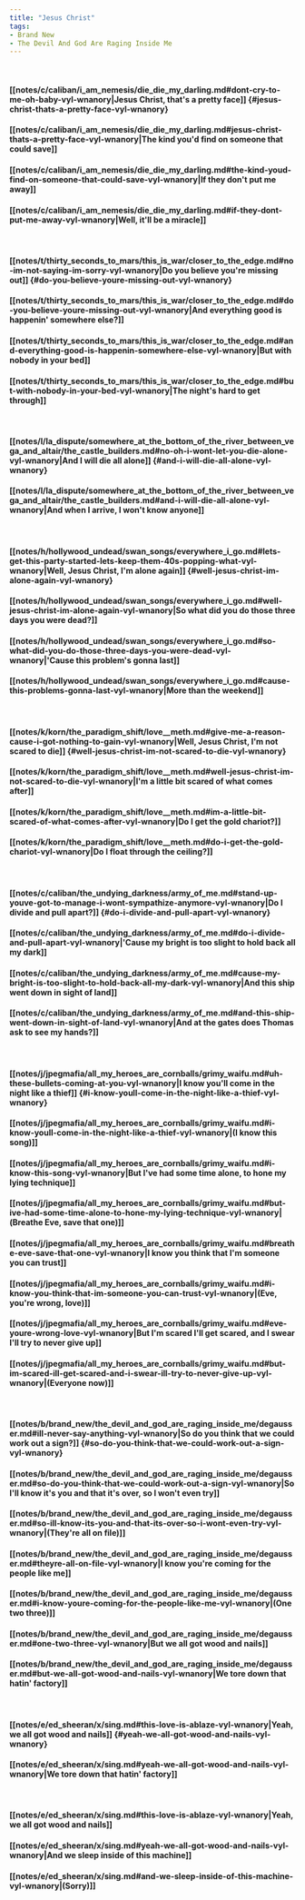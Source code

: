 ```yaml
---
title: "Jesus Christ"
tags:
- Brand New
- The Devil And God Are Raging Inside Me
---
```

&nbsp;
#### [[notes/c/caliban/i_am_nemesis/die_die_my_darling.md#dont-cry-to-me-oh-baby-vyl-wnanory|Jesus Christ, that's a pretty face]] {#jesus-christ-thats-a-pretty-face-vyl-wnanory}
#### [[notes/c/caliban/i_am_nemesis/die_die_my_darling.md#jesus-christ-thats-a-pretty-face-vyl-wnanory|The kind you'd find on someone that could save]]
#### [[notes/c/caliban/i_am_nemesis/die_die_my_darling.md#the-kind-youd-find-on-someone-that-could-save-vyl-wnanory|If they don't put me away]]
#### [[notes/c/caliban/i_am_nemesis/die_die_my_darling.md#if-they-dont-put-me-away-vyl-wnanory|Well, it'll be a miracle]]
&nbsp;
#### [[notes/t/thirty_seconds_to_mars/this_is_war/closer_to_the_edge.md#no-im-not-saying-im-sorry-vyl-wnanory|Do you believe you're missing out]] {#do-you-believe-youre-missing-out-vyl-wnanory}
#### [[notes/t/thirty_seconds_to_mars/this_is_war/closer_to_the_edge.md#do-you-believe-youre-missing-out-vyl-wnanory|And everything good is happenin' somewhere else?]]
#### [[notes/t/thirty_seconds_to_mars/this_is_war/closer_to_the_edge.md#and-everything-good-is-happenin-somewhere-else-vyl-wnanory|But with nobody in your bed]]
#### [[notes/t/thirty_seconds_to_mars/this_is_war/closer_to_the_edge.md#but-with-nobody-in-your-bed-vyl-wnanory|The night's hard to get through]]
&nbsp;
#### [[notes/l/la_dispute/somewhere_at_the_bottom_of_the_river_between_vega_and_altair/the_castle_builders.md#no-oh-i-wont-let-you-die-alone-vyl-wnanory|And I will die all alone]] {#and-i-will-die-all-alone-vyl-wnanory}
#### [[notes/l/la_dispute/somewhere_at_the_bottom_of_the_river_between_vega_and_altair/the_castle_builders.md#and-i-will-die-all-alone-vyl-wnanory|And when I arrive, I won't know anyone]]
&nbsp;
#### [[notes/h/hollywood_undead/swan_songs/everywhere_i_go.md#lets-get-this-party-started-lets-keep-them-40s-popping-what-vyl-wnanory|Well, Jesus Christ, I'm alone again]] {#well-jesus-christ-im-alone-again-vyl-wnanory}
#### [[notes/h/hollywood_undead/swan_songs/everywhere_i_go.md#well-jesus-christ-im-alone-again-vyl-wnanory|So what did you do those three days you were dead?]]
#### [[notes/h/hollywood_undead/swan_songs/everywhere_i_go.md#so-what-did-you-do-those-three-days-you-were-dead-vyl-wnanory|'Cause this problem's gonna last]]
#### [[notes/h/hollywood_undead/swan_songs/everywhere_i_go.md#cause-this-problems-gonna-last-vyl-wnanory|More than the weekend]]
&nbsp;
#### [[notes/k/korn/the_paradigm_shift/love__meth.md#give-me-a-reason-cause-i-got-nothing-to-gain-vyl-wnanory|Well, Jesus Christ, I'm not scared to die]] {#well-jesus-christ-im-not-scared-to-die-vyl-wnanory}
#### [[notes/k/korn/the_paradigm_shift/love__meth.md#well-jesus-christ-im-not-scared-to-die-vyl-wnanory|I'm a little bit scared of what comes after]]
#### [[notes/k/korn/the_paradigm_shift/love__meth.md#im-a-little-bit-scared-of-what-comes-after-vyl-wnanory|Do I get the gold chariot?]]
#### [[notes/k/korn/the_paradigm_shift/love__meth.md#do-i-get-the-gold-chariot-vyl-wnanory|Do I float through the ceiling?]]
&nbsp;
#### [[notes/c/caliban/the_undying_darkness/army_of_me.md#stand-up-youve-got-to-manage-i-wont-sympathize-anymore-vyl-wnanory|Do I divide and pull apart?]] {#do-i-divide-and-pull-apart-vyl-wnanory}
#### [[notes/c/caliban/the_undying_darkness/army_of_me.md#do-i-divide-and-pull-apart-vyl-wnanory|'Cause my bright is too slight to hold back all my dark]]
#### [[notes/c/caliban/the_undying_darkness/army_of_me.md#cause-my-bright-is-too-slight-to-hold-back-all-my-dark-vyl-wnanory|And this ship went down in sight of land]]
#### [[notes/c/caliban/the_undying_darkness/army_of_me.md#and-this-ship-went-down-in-sight-of-land-vyl-wnanory|And at the gates does Thomas ask to see my hands?]]
&nbsp;
#### [[notes/j/jpegmafia/all_my_heroes_are_cornballs/grimy_waifu.md#uh-these-bullets-coming-at-you-vyl-wnanory|I know you'll come in the night like a thief]] {#i-know-youll-come-in-the-night-like-a-thief-vyl-wnanory}
#### [[notes/j/jpegmafia/all_my_heroes_are_cornballs/grimy_waifu.md#i-know-youll-come-in-the-night-like-a-thief-vyl-wnanory|(I know this song)]]
#### [[notes/j/jpegmafia/all_my_heroes_are_cornballs/grimy_waifu.md#i-know-this-song-vyl-wnanory|But I've had some time alone, to hone my lying technique]]
#### [[notes/j/jpegmafia/all_my_heroes_are_cornballs/grimy_waifu.md#but-ive-had-some-time-alone-to-hone-my-lying-technique-vyl-wnanory|(Breathe Eve, save that one)]]
#### [[notes/j/jpegmafia/all_my_heroes_are_cornballs/grimy_waifu.md#breathe-eve-save-that-one-vyl-wnanory|I know you think that I'm someone you can trust]]
#### [[notes/j/jpegmafia/all_my_heroes_are_cornballs/grimy_waifu.md#i-know-you-think-that-im-someone-you-can-trust-vyl-wnanory|(Eve, you're wrong, love)]]
#### [[notes/j/jpegmafia/all_my_heroes_are_cornballs/grimy_waifu.md#eve-youre-wrong-love-vyl-wnanory|But I'm scared I'll get scared, and I swear I'll try to never give up]]
#### [[notes/j/jpegmafia/all_my_heroes_are_cornballs/grimy_waifu.md#but-im-scared-ill-get-scared-and-i-swear-ill-try-to-never-give-up-vyl-wnanory|(Everyone now)]]
&nbsp;
#### [[notes/b/brand_new/the_devil_and_god_are_raging_inside_me/degausser.md#ill-never-say-anything-vyl-wnanory|So do you think that we could work out a sign?]] {#so-do-you-think-that-we-could-work-out-a-sign-vyl-wnanory}
#### [[notes/b/brand_new/the_devil_and_god_are_raging_inside_me/degausser.md#so-do-you-think-that-we-could-work-out-a-sign-vyl-wnanory|So I'll know it's you and that it's over, so I won't even try]]
#### [[notes/b/brand_new/the_devil_and_god_are_raging_inside_me/degausser.md#so-ill-know-its-you-and-that-its-over-so-i-wont-even-try-vyl-wnanory|(They're all on file)]]
#### [[notes/b/brand_new/the_devil_and_god_are_raging_inside_me/degausser.md#theyre-all-on-file-vyl-wnanory|I know you're coming for the people like me]]
#### [[notes/b/brand_new/the_devil_and_god_are_raging_inside_me/degausser.md#i-know-youre-coming-for-the-people-like-me-vyl-wnanory|(One two three)]]
#### [[notes/b/brand_new/the_devil_and_god_are_raging_inside_me/degausser.md#one-two-three-vyl-wnanory|But we all got wood and nails]]
#### [[notes/b/brand_new/the_devil_and_god_are_raging_inside_me/degausser.md#but-we-all-got-wood-and-nails-vyl-wnanory|We tore down that hatin' factory]]
&nbsp;
#### [[notes/e/ed_sheeran/x/sing.md#this-love-is-ablaze-vyl-wnanory|Yeah, we all got wood and nails]] {#yeah-we-all-got-wood-and-nails-vyl-wnanory}
#### [[notes/e/ed_sheeran/x/sing.md#yeah-we-all-got-wood-and-nails-vyl-wnanory|We tore down that hatin' factory]]
&nbsp;
#### [[notes/e/ed_sheeran/x/sing.md#this-love-is-ablaze-vyl-wnanory|Yeah, we all got wood and nails]]
#### [[notes/e/ed_sheeran/x/sing.md#yeah-we-all-got-wood-and-nails-vyl-wnanory|And we sleep inside of this machine]]
#### [[notes/e/ed_sheeran/x/sing.md#and-we-sleep-inside-of-this-machine-vyl-wnanory|(Sorry)]]
